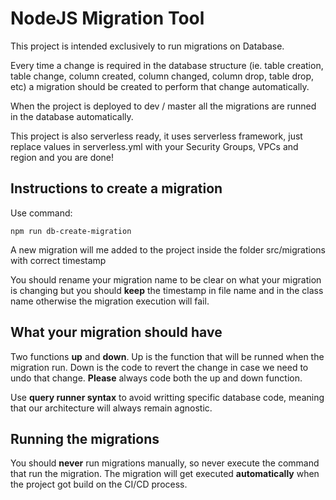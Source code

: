 # NodeJS Migration Tool

This project is intended exclusively to run migrations on Database.

Every time a change is required in the database structure (ie. table creation, table change, column created, column changed, column drop, table drop, etc) a migration should be created to perform that change automatically.

When the project is deployed to dev / master all the migrations are runned in the database automatically.

This project is also serverless ready, it uses serverless framework, just replace values in serverless.yml with your
Security Groups, VPCs and region and you are done!

## Instructions to create a migration

Use command:

```npm run db-create-migration```

A new migration will me added to the project inside the folder src/migrations with correct timestamp

You should rename your migration name to be clear on what your migration is changing but you should **keep** the timestamp  in file name and in the class name otherwise the migration execution will fail.

## What your migration should have

Two functions **up** and **down**. Up is the function that will be runned when the migration run. Down is the code to revert the change in case we need to undo that change. **Please** always code both the up and down function.

Use **query runner syntax** to avoid writting specific database code, meaning that our architecture will always remain agnostic.

## Running the migrations

You should **never** run migrations manually, so never execute the command that run the migration. The migration will get executed **automatically** when the project got build on the CI/CD process.